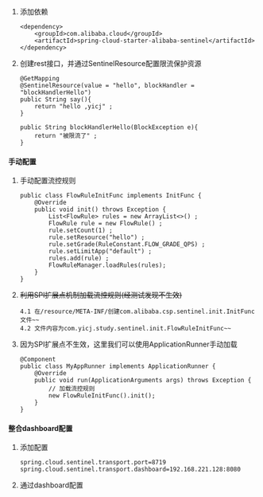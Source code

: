 1. 添加依赖
    ```text
    <dependency>
        <groupId>com.alibaba.cloud</groupId>
        <artifactId>spring-cloud-starter-alibaba-sentinel</artifactId>
    </dependency>
    ```
2. 创建rest接口，并通过SentinelResource配置限流保护资源
    ```text
    @GetMapping
    @SentinelResource(value = "hello", blockHandler = "blockHandlerHello")
    public String say(){
        return "hello ,yicj" ;
    }
    
    public String blockHandlerHello(BlockException e){
        return "被限流了" ;
    }
    ```
#### 手动配置
1. 手动配置流控规则
    ```text
    public class FlowRuleInitFunc implements InitFunc {
        @Override
        public void init() throws Exception {
            List<FlowRule> rules = new ArrayList<>() ;
            FlowRule rule = new FlowRule() ;
            rule.setCount(1) ;
            rule.setResource("hello") ;
            rule.setGrade(RuleConstant.FLOW_GRADE_QPS) ;
            rule.setLimitApp("default") ;
            rules.add(rule) ;
            FlowRuleManager.loadRules(rules);
        }
    }
    ```
2. ~~利用SPI扩展点机制加载流控规则(经测试发现不生效)~~
    ```text
    4.1 在/resource/META-INF/创建com.alibaba.csp.sentinel.init.InitFunc文件~~
    4.2 文件内容为com.yicj.study.sentinel.init.FlowRuleInitFunc~~
    ```
3. 因为SPI扩展点不生效，这里我们可以使用ApplicationRunner手动加载
    ```text
    @Component
    public class MyAppRunner implements ApplicationRunner {
        @Override
        public void run(ApplicationArguments args) throws Exception {
            // 加载流控规则
            new FlowRuleInitFunc().init();
        }
    }
    ```
#### 整合dashboard配置
1. 添加配置
    ```text
    spring.cloud.sentinel.transport.port=8719
    spring.cloud.sentinel.transport.dashboard=192.168.221.128:8080
    ```
2. 通过dashboard配置